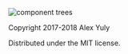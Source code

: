 ![component trees](https://github.com/alexyuly/component-trees/blob/master/images/masthead-scaled.png?raw=true)

Copyright 2017-2018 Alex Yuly

Distributed under the MIT license.
